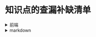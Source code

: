 # 知识点的查漏补缺清单

<details>
  <summary>前端</summary>
  
  - [x] [js的各个版本的概念，例如ES3、ES5、ES2015、ES2016、ES2017、ES2018](https://github.com/gitbu/frontEnd/blob/master/js/%E5%8F%91%E5%B1%95/js%E5%90%8D%E5%AD%97%E7%9A%84%E5%9B%B0%E6%83%91.md)
</details>

<details>
  <summary>markdown</summary>
  
  - [ ] [markdown]语法的展开收起和锚点
</details>


